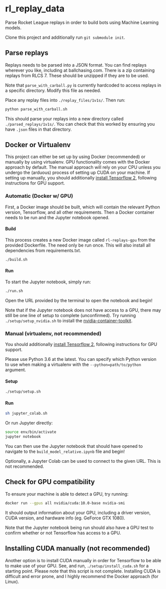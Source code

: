 # rl_replay_data
Parse Rocket League replays in order to build bots using Machine Learning models.

Clone this project and additionally run `git submodule init`.

## Parse replays

Replays needs to be parsed into a JSON format. You can find replays wherever you like, including at ballchasing.com. There is a zip containing replays from RLCS 7. These should be unzipped if they are to be used.

Note that `parse_with_carball.py` is currently hardcoded to access replays in a specific directory. Modify this file as needed.

Place any replay files into `./replay_files/1v1s/`. Then run:

```bash
python parse_with_carball.sh
```

This should parse your replays into a new directory called `./parsed_replays/1v1s/`. You can check that this worked by ensuring you have `.json` files in that directory.

## Docker or Virtualenv

This project can either be set up by using Docker (recommended) or manually by using virtualenv. GPU functionality comes with the Docker approach by default. The manual approach will rely on your CPU unless you undergo the (arduous) process of setting up CUDA on your machine. If setting up manually, you should additionally [install Tensorflow 2](https://www.tensorflow.org/install/gpu), following instructions for GPU support.

### Automatic (Docker w/ GPU)

First, a Docker image should be built, which will contain the relevant Python version, Tensorflow, and all other requirements. Then a Docker container needs to be run and the Jupyter notebook opened.

#### Build

This process creates a new Docker image called `rl-replays-gpu` from the provided Dockerfile. The need only be run once. This will also install all dependencies from requirements.txt.

```bash
./build.sh
```

#### Run

To start the Jupyter notebook, simply run:

```bash
./run.sh
```

Open the URL provided by the terminal to open the notebook and begin!

Note that if the Jupyter notebook does not have access to a GPU, there may still be one line of setup to complete (unconfirmed). Try running `./setup/setup_nvidia.sh` to install the [nvidia-container-toolkit](https://github.com/NVIDIA/nvidia-docker).

### Manual (virtualenv, not recommended)

You should additionally [install Tensorflow 2](https://www.tensorflow.org/install/gpu), following instructions for GPU support.

Please use Python 3.6 at the latest. You can specify which Python version to use when making a virtualenv with the `--python=path/to/python` argument.

#### Setup

```bash
./setup/setup.sh
```

#### Run

```bash
sh jupyter_colab.sh
```

Or run Jupyter directly:
```bash
source env/bin/activate
jupyter notebook
```

You can then use the Jupyter notebook that should have opened to navigate to the `build_model_relative.ipynb` file and begin!

Optionally, a Jupyter Colab can be used to connect to the given URL. This is not recommended.

## Check for GPU compatibility

To ensure your machine is able to detect a GPU, try running:

```bash
docker run --gpus all nvidia/cuda:10.0-base nvidia-smi
```

It should output information about your GPU, including a driver version, CUDA version, and hardware info (eg. GeForce GTX 1080).

Note that the Jupyter notebook being run should also have a GPU test to confirm whether or not Tensorflow has access to a GPU.

## Installing CUDA manually (not recommended)

Another option is to install CUDA manually in order for Tensorflow to be able to make use of your GPU. See, and run, `./setup/install_cuda.sh` for a starting point. Please note that this script is not complete. Installing CUDA is difficult and error prone, and I highly recommend the Docker approach (for Linux).
